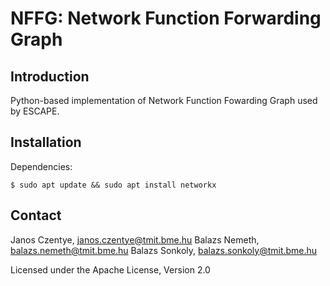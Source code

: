 # NFFG: Network Function Forwarding Graph

## Introduction
Python-based implementation of Network Function Fowarding Graph used by ESCAPE.

## Installation
Dependencies:

	$ sudo apt update && sudo apt install networkx

## Contact
Janos Czentye, janos.czentye@tmit.bme.hu
Balazs Nemeth, balazs.nemeth@tmit.bme.hu
Balazs Sonkoly, balazs.sonkoly@tmit.bme.hu 

Licensed under the Apache License, Version 2.0
